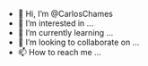- 👋 Hi, I’m @CarlosChames
- 👀 I’m interested in ...
- 🌱 I’m currently learning ...
- 💞️ I’m looking to collaborate on ...
- 📫 How to reach me ...

<!---
CarlosChames/CarlosChames is a ✨ special ✨ repository because its `README.md` (this file) appears on your GitHub profile.
You can click the Preview link to take a look at your changes.
--->
